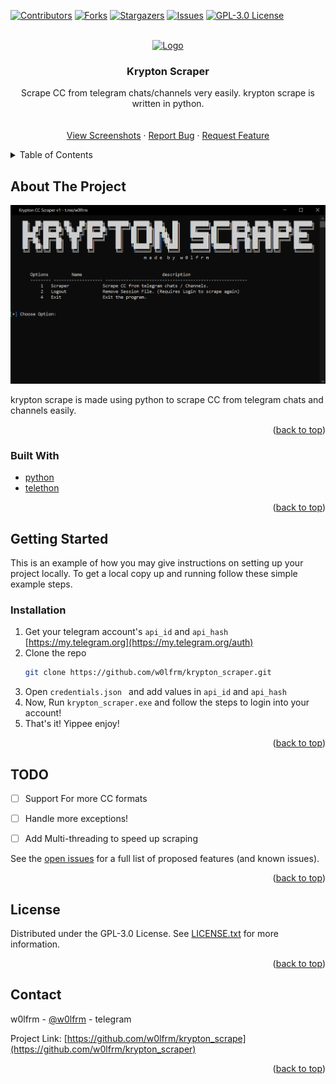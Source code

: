 
<div id="top"></div>
<!--
*** Thanks for checking out the Best-README-Template. If you have a suggestion
*** that would make this better, please fork the repo and create a pull request
*** or simply open an issue with the tag "enhancement".
*** Don't forget to give the project a star!
*** Thanks again! Now go create something AMAZING! :D
-->



<!-- PROJECT SHIELDS -->
<!--
*** I'm using markdown "reference style" links for readability.
*** Reference links are enclosed in brackets [ ] instead of parentheses ( ).
*** See the bottom of this document for the declaration of the reference variables
*** for contributors-url, forks-url, etc. This is an optional, concise syntax you may use.
*** https://www.markdownguide.org/basic-syntax/#reference-style-links
-->
[![Contributors][contributors-shield]][contributors-url]
[![Forks][forks-shield]][forks-url]
[![Stargazers][stars-shield]][stars-url]
[![Issues][issues-shield]][issues-url]
[![GPL-3.0 License][license-shield]][license-url]



<!-- PROJECT LOGO -->
<br />
<div align="center">
  <a href="https://github.com/w0lfrm/krypton_scraper">
    <img src="images/header.gif" alt="Logo" width="600" height="240" style="border-radius 90%">
  </a>

<h3 align="center">Krypton Scraper</h3>

  <p align="center">
    Scrape CC from telegram chats/channels very easily. krypton scrape is written in python.
    <br />
    <a href="https://github.com/w0lfrm/krypton_scraper"></a>
    <br />
    <br />
    <a href="https://github.com/w0lfrm/krypton_scraper">View Screenshots</a>
    ·
    <a href="https://github.com/w0lfrm/krypton_scraper/issues">Report Bug</a>
    ·
    <a href="https://github.com/w0lfrm/krypton_scraper/issues">Request Feature</a>
  </p>
</div>



<!-- TABLE OF CONTENTS -->
<details>
  <summary>Table of Contents</summary>
  <ol>
    <li>
      <a href="#about-the-project">About The Project</a>
      <ul>
        <li><a href="#built-with">Built With</a></li>
      </ul>
    </li>
    <li><a href="#getting-started">Getting Started</a></li>
    <li><a href="#todo">TODO</a></li>
    <li><a href="#license">License</a></li>
    <li><a href="#contact">Contact</a></li>
  </ol>
</details>



<!-- ABOUT THE PROJECT -->
## About The Project

[![Product Name Screen Shot][product-screenshot]](images/screenshot.png)

krypton scrape is made using python to scrape CC from telegram chats and channels easily.

<p align="right">(<a href="#top">back to top</a>)</p>



### Built With

* [python](https://www.python.org/)
* [telethon](https://docs.telethon.dev/en/stable/)

<p align="right">(<a href="#top">back to top</a>)</p>



<!-- GETTING STARTED -->
## Getting Started

This is an example of how you may give instructions on setting up your project locally.
To get a local copy up and running follow these simple example steps.


### Installation

1. Get your telegram account's `api_id` and `api_hash` [https://my.telegram.org](https://my.telegram.org/auth)
2. Clone the repo
   ```sh
   git clone https://github.com/w0lfrm/krypton_scraper.git
   ```
3. Open `credentials.json ` and add values in `api_id` and `api_hash`
4. Now, Run `krypton_scraper.exe` and follow the steps to login into your account!
5. That's it! Yippee enjoy! 

<p align="right">(<a href="#top">back to top</a>)</p>






<!-- ROADMAP -->
## TODO

- [ ] Support For more CC formats
- [ ] Handle more exceptions!
- [ ] Add Multi-threading to speed up scraping


See the [open issues](https://github.com/w0lfrm/krypton_scraper/issues) for a full list of proposed features (and known issues).

<p align="right">(<a href="#top">back to top</a>)</p>


<!-- LICENSE -->
## License

Distributed under the GPL-3.0 License. See [LICENSE.txt](https://github.com/w0lfrm/krypton_scraper/blob/main/LICENSE)  for more information.

<p align="right">(<a href="#top">back to top</a>)</p>



<!-- CONTACT -->
## Contact

w0lfrm - [@w0lfrm](https://t.me/w0lfrm) - telegram

Project Link: [https://github.com/w0lfrm/krypton_scrape](https://github.com/w0lfrm/krypton_scraper)

<p align="right">(<a href="#top">back to top</a>)</p>


<!-- MARKDOWN LINKS & IMAGES -->
<!-- https://www.markdownguide.org/basic-syntax/#reference-style-links -->
[contributors-shield]: https://img.shields.io/github/contributors/w0lfrm/krypton_scraper.svg?style=for-the-badge
[contributors-url]: https://github.com/w0lfrm/krypton_scraper/graphs/contributors
[forks-shield]: https://img.shields.io/github/forks/w0lfrm/krypton_scraper.svg?style=for-the-badge
[forks-url]: https://github.com/w0lfrm/krypton_scraper/network/members
[stars-shield]: https://img.shields.io/github/stars/w0lfrm/krypton_scraper.svg?style=for-the-badge
[stars-url]: https://github.com/w0lfrm/krypton_scraper/stargazers
[issues-shield]: https://img.shields.io/github/issues/w0lfrm/krypton_scraper.svg?style=for-the-badge
[issues-url]: https://github.com/w0lfrm/krypton_scraper/issues
[license-shield]: https://img.shields.io/github/license/w0lfrm/krypton_scraper.svg?style=for-the-badge
[license-url]: https://github.com/w0lfrm/krypton_scraper/blob/master/LICENSE
[product-screenshot]: images/screenshot.png
